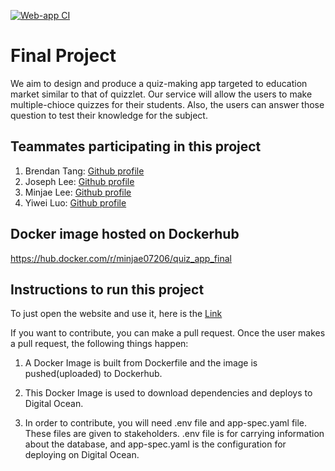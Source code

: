 [![Web-app CI](https://github.com/software-students-spring2024/5-final-project-spring-2024-se-2pm-final/actions/workflows/web-app.yml/badge.svg)](https://github.com/software-students-spring2024/5-final-project-spring-2024-se-2pm-final/actions/workflows/web-app.yml)
# Final Project

We aim to design and produce a quiz-making app targeted to education market similar to that of quizzlet. Our service will allow the users to make multiple-chioce quizzes
for their students. Also, the users can answer those question to test their knowledge for the subject.

## Teammates participating in this project

1. Brendan Tang: [Github profile](https://github.com/Tango117)
2. Joseph Lee: [Github profile](https://github.com/pastuhhhh)
3. Minjae Lee: [Github profile](https://github.com/minjae07206)
4. Yiwei Luo: [Github profile](https://github.com/yl7408)

## Docker image hosted on Dockerhub

https://hub.docker.com/r/minjae07206/quiz_app_final

## Instructions to run this project

To just open the website and use it, here is the [Link](https://quiz-app-zdp4b.ondigitalocean.app/)

If you want to contribute, you can make a pull request. Once the user makes a pull request, the following things happen:

1. A Docker Image is built from Dockerfile and the image is pushed(uploaded) to Dockerhub.

2. This Docker Image is used to download dependencies and deploys to Digital Ocean.

3. In order to contribute, you will need .env file and app-spec.yaml file. These files are given to stakeholders. .env file is for carrying information about the database, and app-spec.yaml is the configuration for deploying on Digital Ocean.
